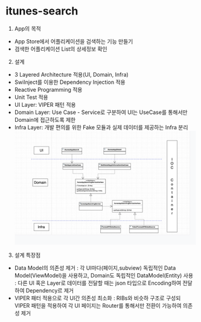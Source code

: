 # itunes-search

1. App의 목적
  - App Store에서 어플리케이션을 검색하는 기능 만들기
  - 검색한 어플리케이션 List의 상세정보 확인

2. 설계
  - 3 Layered Architecture 적용(UI, Domain, Infra)
  - SwiInject를 이용한 Dependency Injection 적용 
  - Reactive Programming 적용
  - Unit Test 적용
  - UI Layer: VIPER 패턴 적용
  - Domain Layer: Use Case - Service로 구분하여 UI는 UseCase를 통해서만 Domain에 접근하도록 제한
  - Infra Layer: 개발 편의를 위한 Fake 모듈과 실제 데이터를 제공하는 Infra 분리
![Diagram](https://github.com/jedchoi/itunes-search/blob/master/Architecture.png)

3. 설계 특장점
  - Data Model의 의존성 제거
    : 각 UI마다(페이지,subview) 독립적인 Data Model(ViewModel)을 사용하고, Domain도 독립적인 DataModel(Entity) 사용
    : 다른 UI 혹은 Layer로 데이터를 전달할 때는 json 타입으로 Encoding하여 전달하여 Dependency르 제거
  - VIPER 패터 적용으로 각 UI간 의존성 최소화
    : RIBs와 비슷하 구조로 구성되 VIPER 패턴을 적용하여 각 UI 페이지는 Router를 통해서만 전환이 가능하여 의존성 제거
